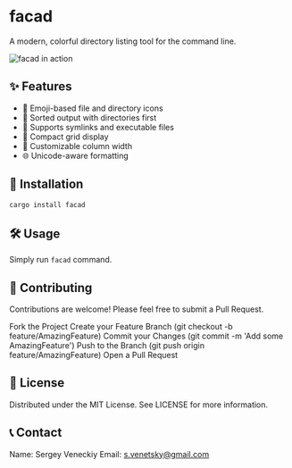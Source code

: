 # facad

A modern, colorful directory listing tool for the command line.

![facad in action](path/to/screenshot.png)

## ✨ Features

- 🎨 Emoji-based file and directory icons
- 📁 Sorted output with directories first
- 🔗 Supports symlinks and executable files
- 🧩 Compact grid display
- 📏 Customizable column width
- 🌐 Unicode-aware formatting

## 🚀 Installation

```bash
cargo install facad
```

## 🛠️ Usage
Simply run ```facad``` command.
 


## 🤝 Contributing
Contributions are welcome! Please feel free to submit a Pull Request.

Fork the Project
Create your Feature Branch (git checkout -b feature/AmazingFeature)
Commit your Changes (git commit -m 'Add some AmazingFeature')
Push to the Branch (git push origin feature/AmazingFeature)
Open a Pull Request

## 📜 License

Distributed under the MIT License. See LICENSE for more information.

## 📞 Contact
Name:  Sergey Veneckiy 
Email: s.venetsky@gmail.com
